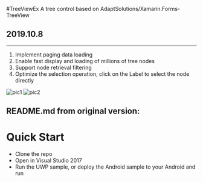 
#TreeViewEx
A tree control based on AdaptSolutions/Xamarin.Forms-TreeView

## 2019.10.8
---------------------------------------
1. Implement paging data loading
2. Enable fast display and loading of millions of tree nodes
3. Support node retrieval filtering
4. Optimize the selection operation, click on the Label to select the node directly

![pic1](/pic/treeview_pic1.png)
![pic2](/pic/treeview_pic2.png)

README.md from original version:
---------------------------------------
# Quick Start
- Clone the repo
- Open in Visual Studio 2017
- Run the UWP sample, or deploy the Android sample to your Android and run 
